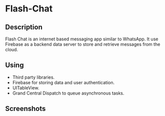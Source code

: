 # Flash-Chat

## Description

Flash Chat is an internet based messaging app similar to WhatsApp. It use Firebase as a backend data server to store and retrieve messages from the cloud. 

## Using

* Third party libraries.
* Firebase for storing data and user authentication.
* UITableView.
* Grand Central Dispatch to queue asynchronous tasks.

## Screenshots